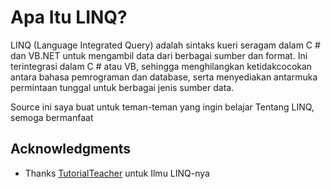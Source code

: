 # Apa Itu LINQ?
LINQ (Language Integrated Query) adalah sintaks kueri seragam dalam C # dan VB.NET untuk mengambil data dari berbagai sumber dan format. Ini terintegrasi dalam C # atau VB, sehingga menghilangkan ketidakcocokan antara bahasa pemrograman dan database, serta menyediakan antarmuka permintaan tunggal untuk berbagai jenis sumber data.

Source ini saya buat untuk teman-teman yang ingin belajar Tentang LINQ, semoga bermanfaat

## Acknowledgments

* Thanks [TutorialTeacher](https://www.tutorialsteacher.com/linq/linq-tutorials) untuk Ilmu LINQ-nya
